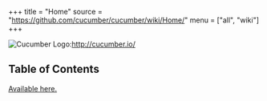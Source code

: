 +++
title = "Home"
source = "https://github.com/cucumber/cucumber/wiki/Home/"
menu = ["all", "wiki"]
+++

![Cucumber Logo](https://cukes.info/images/cucumber.png "Cucumber Logo"):http://cucumber.io/

Table of Contents
-----------------

[Available here.](/wiki/A-Table-Of-Content)
